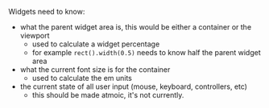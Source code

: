 Widgets need to know:
- what the parent widget area is, this would be either a container or the viewport
    - used to calculate a widget percentage
    - for example `rect().width(0.5)` needs to know half the parent widget area
- what the current font size is for the container
    - used to calculate the em units
- the current state of all user input (mouse, keyboard, controllers, etc)
    - this should be made atmoic, it's not currently.

